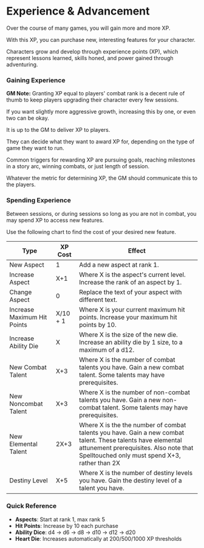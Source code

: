 # Experience & Advancement

Over the course of many games, you will gain more and more XP.

With this XP, you can purchase new, interesting features for your character.

Characters grow and develop through experience points (XP), which represent lessons learned, skills honed, and power gained through adventuring.

### Gaining Experience

**GM Note:**
Granting XP equal to players' combat rank is a decent rule of thumb to keep players upgrading their character every few sessions.

If you want slightly more aggressive growth, increasing this by one, or even two can be okay.

It is up to the GM to deliver XP to players.

They can decide what they want to award XP for, depending on the type of game they want to run.

Common triggers for rewarding XP are pursuing goals, reaching milestones in a story arc, winning combats, or just length of session.

Whatever the metric for determining XP, the GM should communicate this to the players.

### Spending Experience

Between sessions, or during sessions so long as you are not in combat, you may spend XP to access new features.

Use the following chart to find the cost of your desired new feature.

| Type                        | XP Cost  | Effect                                                                                                                                                                                                 |
| --------------------------- | -------- | ------------------------------------------------------------------------------------------------------------------------------------------------------------------------------------------------------ |
| New Aspect                  | 1        | Add a new aspect at rank 1.                                                                                                                                                                            |
| Increase Aspect             | X+1      | Where X is the aspect's current level. Increase the rank of an aspect by 1.                                                                                                                            |
| Change Aspect               | 0        | Replace the text of your aspect with different text.                                                                                                                                                   |
| Increase Maximum Hit Points | X/10 + 1 | Where X is your current maximum hit points. Increase your maximum hit points by 10.                                                                                                                    |
| Increase Ability Die        | X        | Where X is the size of the new die. Increase an ability die by 1 size, to a maximum of a d12.                                                                                                          |
| New Combat Talent           | X+3      | Where X is the number of combat talents you have. Gain a new combat talent. Some talents may have prerequisites.                                                                                       |
| New Noncombat Talent        | X+3      | Where X is the number of non-combat talents you have. Gain a new non-combat talent. Some talents may have prerequisites.                                                                               |
| New Elemental Talent        | 2X+3     | Where X is the the number of combat talents you have. Gain a new combat talent. These talents have elemental attunement prerequisites. Also note that Spelltouched only must spend X+3, rather than 2X |
| Destiny Level               | X+5      | Where X is the number of destiny levels you have. Gain the destiny level of a talent you have.                                                                                                         |

### Quick Reference

- **Aspects**: Start at rank 1, max rank 5
- **Hit Points**: Increase by 10 each purchase
- **Ability Dice**: d4 → d6 → d8 → d10 → d12 → d20
- **Heart Die**: Increases automatically at 200/500/1000 XP thresholds
